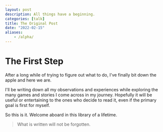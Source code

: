 ```yaml
---
layout: post
description: All things have a beginning.
categories: [talk]
title: The Original Post
date: "2022-02-15"
aliases:
    - /alpha/
---
```

# The First Step
After a long while of trying to figure out what to do, I've finally bit down the apple and here we are.

I'll be writing down all my observations and experiences while exploring the many games and stories I come across in my journey.
Hopefully it will be useful or entertaining to the ones who decide to read it, even if the primary goal is first for myself.

So this is it. Welcome aboard in this library of a lifetime.

>What is written will not be forgotten.

<script src="https://utteranc.es/client.js"
        repo="orian34/travelogues"
        issue-term="title"
        label="Comment"
        theme="github-dark"
        crossorigin="anonymous"
        async>
</script>
